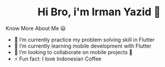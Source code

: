 ### <h1 align="center">Hi Bro, i'm Irman Yazid 👋</h1>

Know More About Me 😃
- 🔭 I’m currently practice my problem solving skill in Flutter
- 🌱 I’m currently learning mobile development with Flutter
- 👯 I’m looking to collaborate on mobile projects 📱
- ⚡ Fun fact: I love Indonesian Coffee
